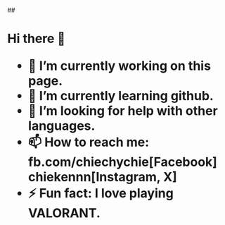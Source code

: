 ##<h1> Hi there 👋
- 🔭 I’m currently working on this page.
- 🌱 I’m currently learning github.
- 🤔 I’m looking for help with other languages.
- 📫 How to reach me: fb.com/chiechychie[Facebook] chiekennn[Instagram, X]
- ⚡ Fun fact: I love playing VALORANT.
